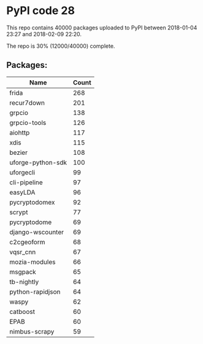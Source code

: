 # PyPI code 28

This repo contains 40000 packages uploaded to PyPI between 
2018-01-04 23:27 and 2018-02-09 22:20.

The repo is 30% (12000/40000) complete.

## Packages:

| Name  | Count |
| ----- | ----- |
| frida | 268 |
| recur7down | 201 |
| grpcio | 138 |
| grpcio-tools | 126 |
| aiohttp | 117 |
| xdis | 115 |
| bezier | 108 |
| uforge-python-sdk | 100 |
| uforgecli | 99 |
| cli-pipeline | 97 |
| easyLDA | 96 |
| pycryptodomex | 92 |
| scrypt | 77 |
| pycryptodome | 69 |
| django-wscounter | 69 |
| c2cgeoform | 68 |
| vqsr_cnn | 67 |
| mozia-modules | 66 |
| msgpack | 65 |
| tb-nightly | 64 |
| python-rapidjson | 64 |
| waspy | 62 |
| catboost | 60 |
| EPAB | 60 |
| nimbus-scrapy | 59 |


